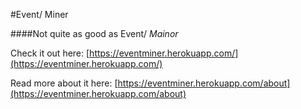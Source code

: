 #Event/ Miner

####Not quite as good as Event/ _Mainor_

Check it out here: [https://eventminer.herokuapp.com/](https://eventminer.herokuapp.com/)

Read more about it here: [https://eventminer.herokuapp.com/about](https://eventminer.herokuapp.com/about)